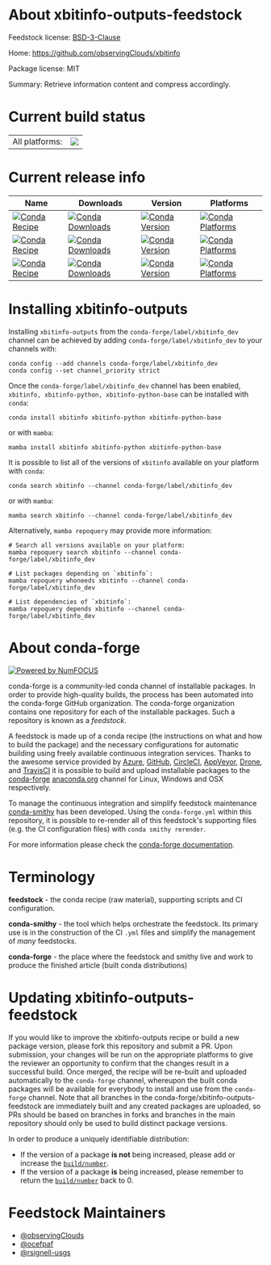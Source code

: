 About xbitinfo-outputs-feedstock
================================

Feedstock license: [BSD-3-Clause](https://github.com/conda-forge/xbitinfo-feedstock/blob/main/LICENSE.txt)

Home: https://github.com/observingClouds/xbitinfo

Package license: MIT

Summary: Retrieve information content and compress accordingly.

Current build status
====================


<table><tr><td>All platforms:</td>
    <td>
      <a href="https://dev.azure.com/conda-forge/feedstock-builds/_build/latest?definitionId=17219&branchName=main">
        <img src="https://dev.azure.com/conda-forge/feedstock-builds/_apis/build/status/xbitinfo-feedstock?branchName=main">
      </a>
    </td>
  </tr>
</table>

Current release info
====================

| Name | Downloads | Version | Platforms |
| --- | --- | --- | --- |
| [![Conda Recipe](https://img.shields.io/badge/recipe-xbitinfo-green.svg)](https://anaconda.org/conda-forge/xbitinfo) | [![Conda Downloads](https://img.shields.io/conda/dn/conda-forge/xbitinfo.svg)](https://anaconda.org/conda-forge/xbitinfo) | [![Conda Version](https://img.shields.io/conda/vn/conda-forge/xbitinfo.svg)](https://anaconda.org/conda-forge/xbitinfo) | [![Conda Platforms](https://img.shields.io/conda/pn/conda-forge/xbitinfo.svg)](https://anaconda.org/conda-forge/xbitinfo) |
| [![Conda Recipe](https://img.shields.io/badge/recipe-xbitinfo--python-green.svg)](https://anaconda.org/conda-forge/xbitinfo-python) | [![Conda Downloads](https://img.shields.io/conda/dn/conda-forge/xbitinfo-python.svg)](https://anaconda.org/conda-forge/xbitinfo-python) | [![Conda Version](https://img.shields.io/conda/vn/conda-forge/xbitinfo-python.svg)](https://anaconda.org/conda-forge/xbitinfo-python) | [![Conda Platforms](https://img.shields.io/conda/pn/conda-forge/xbitinfo-python.svg)](https://anaconda.org/conda-forge/xbitinfo-python) |
| [![Conda Recipe](https://img.shields.io/badge/recipe-xbitinfo--python--base-green.svg)](https://anaconda.org/conda-forge/xbitinfo-python-base) | [![Conda Downloads](https://img.shields.io/conda/dn/conda-forge/xbitinfo-python-base.svg)](https://anaconda.org/conda-forge/xbitinfo-python-base) | [![Conda Version](https://img.shields.io/conda/vn/conda-forge/xbitinfo-python-base.svg)](https://anaconda.org/conda-forge/xbitinfo-python-base) | [![Conda Platforms](https://img.shields.io/conda/pn/conda-forge/xbitinfo-python-base.svg)](https://anaconda.org/conda-forge/xbitinfo-python-base) |

Installing xbitinfo-outputs
===========================

Installing `xbitinfo-outputs` from the `conda-forge/label/xbitinfo_dev` channel can be achieved by adding `conda-forge/label/xbitinfo_dev` to your channels with:

```
conda config --add channels conda-forge/label/xbitinfo_dev
conda config --set channel_priority strict
```

Once the `conda-forge/label/xbitinfo_dev` channel has been enabled, `xbitinfo, xbitinfo-python, xbitinfo-python-base` can be installed with `conda`:

```
conda install xbitinfo xbitinfo-python xbitinfo-python-base
```

or with `mamba`:

```
mamba install xbitinfo xbitinfo-python xbitinfo-python-base
```

It is possible to list all of the versions of `xbitinfo` available on your platform with `conda`:

```
conda search xbitinfo --channel conda-forge/label/xbitinfo_dev
```

or with `mamba`:

```
mamba search xbitinfo --channel conda-forge/label/xbitinfo_dev
```

Alternatively, `mamba repoquery` may provide more information:

```
# Search all versions available on your platform:
mamba repoquery search xbitinfo --channel conda-forge/label/xbitinfo_dev

# List packages depending on `xbitinfo`:
mamba repoquery whoneeds xbitinfo --channel conda-forge/label/xbitinfo_dev

# List dependencies of `xbitinfo`:
mamba repoquery depends xbitinfo --channel conda-forge/label/xbitinfo_dev
```


About conda-forge
=================

[![Powered by
NumFOCUS](https://img.shields.io/badge/powered%20by-NumFOCUS-orange.svg?style=flat&colorA=E1523D&colorB=007D8A)](https://numfocus.org)

conda-forge is a community-led conda channel of installable packages.
In order to provide high-quality builds, the process has been automated into the
conda-forge GitHub organization. The conda-forge organization contains one repository
for each of the installable packages. Such a repository is known as a *feedstock*.

A feedstock is made up of a conda recipe (the instructions on what and how to build
the package) and the necessary configurations for automatic building using freely
available continuous integration services. Thanks to the awesome service provided by
[Azure](https://azure.microsoft.com/en-us/services/devops/), [GitHub](https://github.com/),
[CircleCI](https://circleci.com/), [AppVeyor](https://www.appveyor.com/),
[Drone](https://cloud.drone.io/welcome), and [TravisCI](https://travis-ci.com/)
it is possible to build and upload installable packages to the
[conda-forge](https://anaconda.org/conda-forge) [anaconda.org](https://anaconda.org/)
channel for Linux, Windows and OSX respectively.

To manage the continuous integration and simplify feedstock maintenance
[conda-smithy](https://github.com/conda-forge/conda-smithy) has been developed.
Using the ``conda-forge.yml`` within this repository, it is possible to re-render all of
this feedstock's supporting files (e.g. the CI configuration files) with ``conda smithy rerender``.

For more information please check the [conda-forge documentation](https://conda-forge.org/docs/).

Terminology
===========

**feedstock** - the conda recipe (raw material), supporting scripts and CI configuration.

**conda-smithy** - the tool which helps orchestrate the feedstock.
                   Its primary use is in the construction of the CI ``.yml`` files
                   and simplify the management of *many* feedstocks.

**conda-forge** - the place where the feedstock and smithy live and work to
                  produce the finished article (built conda distributions)


Updating xbitinfo-outputs-feedstock
===================================

If you would like to improve the xbitinfo-outputs recipe or build a new
package version, please fork this repository and submit a PR. Upon submission,
your changes will be run on the appropriate platforms to give the reviewer an
opportunity to confirm that the changes result in a successful build. Once
merged, the recipe will be re-built and uploaded automatically to the
`conda-forge` channel, whereupon the built conda packages will be available for
everybody to install and use from the `conda-forge` channel.
Note that all branches in the conda-forge/xbitinfo-outputs-feedstock are
immediately built and any created packages are uploaded, so PRs should be based
on branches in forks and branches in the main repository should only be used to
build distinct package versions.

In order to produce a uniquely identifiable distribution:
 * If the version of a package **is not** being increased, please add or increase
   the [``build/number``](https://docs.conda.io/projects/conda-build/en/latest/resources/define-metadata.html#build-number-and-string).
 * If the version of a package **is** being increased, please remember to return
   the [``build/number``](https://docs.conda.io/projects/conda-build/en/latest/resources/define-metadata.html#build-number-and-string)
   back to 0.

Feedstock Maintainers
=====================

* [@observingClouds](https://github.com/observingClouds/)
* [@ocefpaf](https://github.com/ocefpaf/)
* [@rsignell-usgs](https://github.com/rsignell-usgs/)

